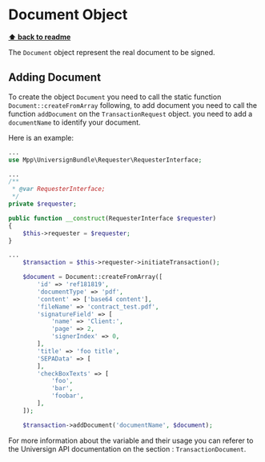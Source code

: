Document Object
===============

**[⬆ back to readme](../../README.md)**

The `Document` object represent the real document to be signed.

## Adding Document
To create the object `Document` you need to call the static function `Document::createFromArray`
following, to add document you need to call the function `addDocument` on the `TransactionRequest` object.
you need to add a `documentName` to identify your document.

Here is an example:
```php
...
use Mpp\UniversignBundle\Requester\RequesterInterface;

...
/**
 * @var RequesterInterface;
 */
private $requester;

public function __construct(RequesterInterface $requester)
{
    $this->requester = $requester;
}

...
    $transaction = $this->requester->initiateTransaction();

    $document = Document::createFromArray([
        'id' => 'ref181819',
        'documentType' => 'pdf',
        'content' => ['base64 content'],
        'fileName' => 'contract_test.pdf',
        'signatureField' => [
            'name' => 'Client:',
            'page' => 2,
            'signerIndex' => 0,
        ],
        'title' => 'foo title',
        'SEPAData' => [
        ],
        'checkBoxTexts' => [
            'foo',
            'bar',
            'foobar',
        ],
    ]);

    $transaction->addDocument('documentName', $document);
```
For more information about the variable and their usage you can referer to the Universign API documentation on the section : `TransactionDocument`.

